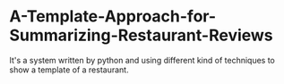 # A-Template-Approach-for-Summarizing-Restaurant-Reviews
It's a system written by python and using different kind of techniques to show a template of a restaurant.
